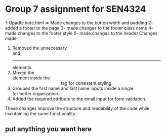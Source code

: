 # Group 7 assignment for SEN4324
   1-Upadte inde.html => Made changes to the button width and padding
   2- added a footer to the page 
   3- made changes to the footer class name
   4- made changes to the footer style
   5- made changes to the header
   Changes made:
   1. Removed the unnecessary <div class="hr2"> and <hr class="hr"> elements.
   2. Moved the <div class="hr1"> element inside the <center> tag for consistent styling.
   3. Grouped the first name and last name inputs inside a single <div class="form-group"> for better organization.
   4. Added the required attribute to the email input for form validation.

These changes improve the structure and readability of the code while maintaining the same functionality.
## put anything you want here
